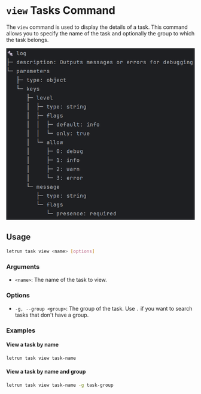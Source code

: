 # `view` Tasks Command

The `view` command is used to display the details of a task.
This command allows you to specify the name of the task and optionally the group to which the task belongs.

![command-task-view.png](../images/command-task-view.png)

## Usage

```sh
letrun task view <name> [options]
```

### Arguments

- `<name>`: The name of the task to view.

### Options

- `-g, --group <group>`: The group of the task. Use `.` if you want to search tasks that don't have a group.

### Examples

#### View a task by name

```sh
letrun task view task-name
```

#### View a task by name and group

```sh
letrun task view task-name -g task-group
```
